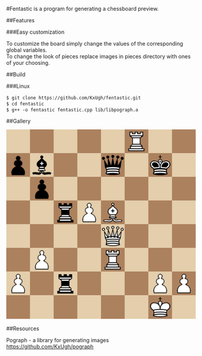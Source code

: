 #Fentastic is a program for generating a chessboard preview.

##Features

###Easy customization

To customize the board simply change the values of the corresponding global variables. <br />
To change the look of pieces replace images in pieces directory with ones of your choosing.



##Build

###Linux

```console
$ git clone https://github.com/KxUgh/fentastic.git
$ cd fentastic
$ g++ -o fentastic fentastic.cpp lib/libpograph.a
```
##Gallery

![img](gallery/example.png)


##Resources

Pograph - a library for generating images<br />
https://github.com/KxUgh/pograph